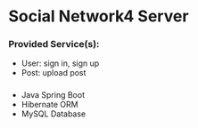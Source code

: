 # Social Network4 Server

### Provided Service(s):
- User: sign in, sign up
- Post: upload post

###
- Java Spring Boot
- Hibernate ORM
- MySQL Database
